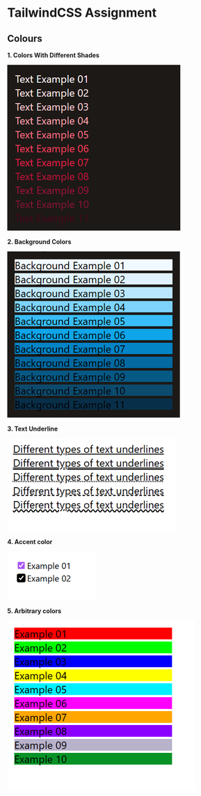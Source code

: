 # TailwindCSS Assignment

## Colours

**1. Colors With Different Shades**

![image](./text%20example.png)

**2. Background Colors**

![image](./background%20example.png)

**3. Text Underline**

![image](./underline%20example.png)

**4. Accent color**

![image](./accent%20example.png)

**5. Arbitrary colors**

![image](./arbitrary%20example.png)

